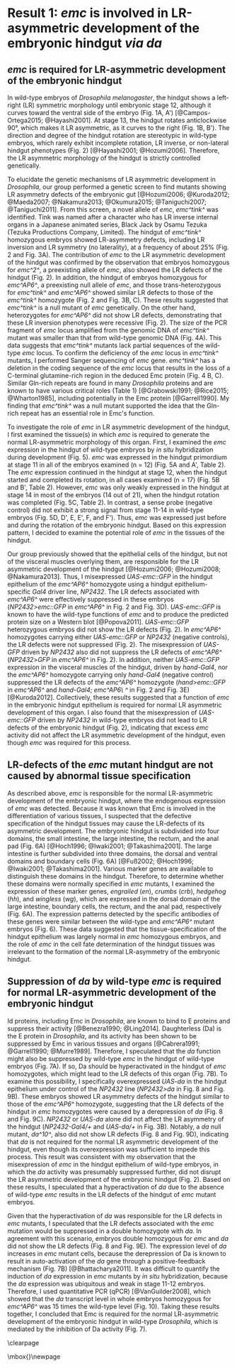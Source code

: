 # Result 1: *emc* is involved in LR-asymmetric development of the embryonic hindgut *via* *da*

## *emc* is required for LR-asymmetric development of the embryonic hindgut

In wild-type embryos of *Drosophila* *melanogaster*, the hindgut shows a left-right (LR) symmetric morphology until embryonic stage 12, although it curves toward the ventral side of the embryo (Fig. 1A, A') [@Campos-Ortega2015; @Hayashi2001].
At stage 13, the hindgut rotates anticlockwise 90°, which makes it LR asymmetric, as it curves to the right (Fig. 1B, B').
The direction and degree of the hindgut rotation are stereotypic in wild-type embryos, which rarely exhibit incomplete rotation, LR inverse, or non-lateral hindgut phenotypes (Fig. 2) [@Hayashi2001; @Hozumi2006].
Therefore, the LR asymmetric morphology of the hindgut is strictly controlled genetically.

To elucidate the genetic mechanisms of LR asymmetric development in *Drosophila*, our group performed a genetic screen to find mutants showing LR asymmetry defects of the embryonic gut [@Hozumi2006; @Kuroda2012; @Maeda2007; @Nakamura2013; @Okumura2015; @Taniguchi2007; @Taniguchi2011].
From this screen, a novel allele of *emc*, *emc^tink^* was identified.
Tink was named after a character who has LR inverse internal organs in a Japanese animated series, Black Jack by Osamu Tezuka (Tezuka Productions Company, Limited).
The hindgut of *emc^tink^* homozygous embryos showed LR-asymmetry defects, including LR inversion and LR symmetry (no laterality), at a frequency of about 25% (Fig. 2 and Fig. 3A).
The contribution of *emc* to the LR asymmetric development of the hindgut was confirmed by the observation that embryos homozygous for *emc^2^*, a preexisting allele of *emc*, also showed the LR defects of the hindgut (Fig. 2).
In addition, the hindgut of embryos homozygous for *emc^AP6^*, a preexisting null allele of *emc*, and those trans-heterozygous for *emc^tink^* and *emc^AP6^* showed similar LR defects to those of the *emc^tink^* homozygote (Fig. 2 and Fig. 3B, C).
These results suggested that *emc^tink^* is a null mutant of *emc* genetically.
On the other hand, heterozygotes for *emc^AP6^* did not show LR defects, demonstrating that these LR inversion phenotypes were recessive (Fig. 2).
The size of the PCR fragment of *emc* locus amplified from the genomic DNA of *emc^tink^* mutant was smaller than that from wild-type genomic DNA (Fig. 4A).
This data suggests that *emc^tink^* mutants lack partial sequences of the wild-type *emc* locus.
To confirm the deficiency of the *emc* locus in *emc^tink^* mutants, I performed Sanger sequencing of *emc* gene.
*emc^tink^* has a deletion in the coding sequence of the *emc* locus that results in the loss of a C-terminal glutamine-rich region in the deduced Emc protein (Fig. 4 B, C).
Similar Gln-rich repeats are found in many *Drosophila* proteins and are known to have various critical roles (Table 1) [@Grabowski1991; @Rice2015; @Wharton1985], including potentially in the Emc protein [@Garrell1990].
My finding that *emc^tink^* was a null mutant supported the idea that the Gln-rich repeat has an essential role in Emc's function.

To investigate the role of *emc* in LR asymmetric development of the hindgut, I first examined the tissue(s) in which *emc* is required to generate the normal LR-asymmetric morphology of this organ.
First, I examined the *emc* expression in the hindgut of wild-type embryos by *in situ* hybridization during development (Fig. 5).
*emc* was expressed in the hindgut primordium at stage 11 in all of the embryos examined (n = 12) (Fig. 5A and A', Table 2).
The *emc* expression continued in the hindgut at stage 12, when the hindgut started and completed its rotation, in all cases examined (n = 17) (Fig. 5B and B', Table 2).
However, *emc* was only weakly expressed in the hindgut at stage 14 in most of the embryos (14 out of 21), when the hindgut rotation was completed (Fig. 5C, Table 2).
In contrast, a sense probe (negative control) did not exhibit a strong signal from stage 11-14 in wild-type embryos (Fig. 5D, D', E, E', F, and F').
Thus, *emc* was expressed just before and during the rotation of the embryonic hindgut.
Based on this expression pattern, I decided to examine the potential role of *emc* in the tissues of the hindgut.

Our group previously showed that the epithelial cells of the hindgut, but not of the visceral muscles overlying them, are responsible for the LR asymmetric development of the hindgut [@Hozumi2006; @Hozumi2008; @Nakamura2013].
Thus, I misexpressed *UAS-emc::GFP* in the hindgut epithelium of the *emc^AP6^* homozygote using a hindgut epithelium-specific *Gal4* driver line, *NP2432*.
The LR defects associated with *emc^AP6^* were effectively suppressed in these embryos (*NP2432>emc::GFP* in *emc^AP6^* in Fig. 2 and Fig. 3D).
*UAS-emc::GFP* is known to have the wild-type functions of *emc* and to produce the predicted protein size on a Western blot [@Popova2011].
*UAS-emc::GFP* heterozygous embryos did not show the LR defects (Fig. 2).
In *emc^AP6^* homozygotes carrying either *UAS-emc::GFP* or *NP2432* (negative controls), the LR defects were not suppressed (Fig. 2).
The misexpression of *UAS-GFP* driven by *NP2432* also did not suppress the LR defects of *emc^AP6^* (*NP2432*>*GFP* in *emc^AP6^* in Fig. 2).
In addition, neither *UAS-emc::GFP* expression in the visceral muscles of the hindgut, driven by *hand-Gal4*, nor the *emc^AP6^* homozygote carrying only *hand-Gal4* (negative control) suppressed the LR defects of the *emc^AP6^* homozygote (*hand>emc::GFP* in *emc^AP6^* and *hand-Gal4*; *emc^AP6\ ^* in Fig. 2 and Fig. 3E) [@Kuroda2012].
Collectively, these results suggested that a function of *emc* in the embryonic hindgut epithelium is required for normal LR asymmetric development of this organ.
I also found that the misexpression of *UAS-emc::GFP* driven by *NP2432* in wild-type embryos did not lead to LR defects of the embryonic hindgut (Fig. 2), indicating that excess *emc* activity did not affect the LR asymmetric development of the hindgut, even though *emc* was required for this process.

## LR-defects of the *emc* mutant hindgut are not caused by abnormal tissue specification

As described above, *emc* is responsible for the normal LR-asymmetric development of the embryonic hindgut, where the endogenous expression of *emc* was detected.
Because it was known that Emc is involved in the differentiation of various tissues, I suspected that the defective specification of the hindgut tissues may cause the LR-defects of its asymmetric development.
The embryonic hindgut is subdivided into four domains, the small intestine, the large intestine, the rectum, and the anal pad (Fig. 6A) [@Hoch1996; @Iwaki2001; @Takashima2001].
The large intestine is further subdivided into three domains, the dorsal and ventral domains and boundary cells (Fig. 6A) [@Fuß2002; @Hoch1996; @Iwaki2001; @Takashima2001].
Various marker genes are available to distinguish these domains in the hindgut.
Therefore, to determine whether these domains were normally specified in *emc* mutants, I examined the expression of these marker genes, *engrailed* (*en*), *crumbs* (*crb*), *hedgehog* (*hh*), and *wingless* (*wg*), which are expressed in the dorsal domain of the large intestine, boundary cells, the rectum, and the anal pad, respectively (Fig. 6A).
The expression patterns detected by the specific antibodies of these genes were similar between the wild-type and *emc^AP6^* mutant embryos (Fig. 6).
These data suggested that the tissue-specification of the hindgut epithelium was largely normal in *emc* homozygous embryos, and the role of *emc* in the cell fate determination of the hindgut tissues was irrelevant to the formation of the normal LR-asymmetry of the embryonic hindgut.

## Suppression of *da* by wild-type *emc* is required for normal LR-asymmetric development of the embryonic hindgut

Id proteins, including Emc in *Drosophila*, are known to bind to E proteins and suppress their activity [@Benezra1990; @Ling2014].
Daughterless (Da) is the E protein in *Drosophila*, and its activity has been shown to be suppressed by Emc in various tissues and organs [@Cabrera1991; @Garrell1990; @Murre1989].
Therefore, I speculated that the *da* function might also be suppressed by wild-type *emc* in the hindgut of wild-type embryos (Fig. 7A).
If so, Da should be hyperactivated in the hindgut of *emc* homozygotes, which might lead to the LR defects of this organ (Fig. 7B).
To examine this possibility, I specifically overexpressed *UAS-da* in the hindgut epithelium under control of the *NP2432* line (*NP2432>da* in Fig. 8 and Fig. 9B).
These embryos showed LR asymmetry defects of the hindgut similar to those of the *emc^AP6^* homozygote, suggesting that the LR defects of the hindgut in *emc* homozygotes were caused by a derepression of *da* (Fig. 8 and Fig. 9C).
*NP2432* or *UAS-da* alone did not affect the LR asymmetry of the hindgut (*NP2432-Gal4/+* and *UAS-da/+* in Fig. 3B).
Notably, a *da* null mutant, *da^10^*, also did not show LR defects (Fig. 8 and Fig. 9D), indicating that *da* is not required for the normal LR asymmetric development of the hindgut, even though its overexpression was sufficient to impede this process.
This result was consistent with my observation that the misexpression of *emc* in the hindgut epithelium of wild-type embryos, in which the *da* activity was presumably suppressed further, did not disrupt the LR asymmetric development of the embryonic hindgut (Fig. 2).
Based on these results, I speculated that a hyperactivation of *da* due to the absence of wild-type *emc* results in the LR defects of the hindgut of *emc* mutant embryos.

Given that the hyperactivation of *da* was responsible for the LR defects in *emc* mutants, I speculated that the LR defects associated with the *emc* mutation would be suppressed in a double homozygote with *da*.
In agreement with this scenario, embryos double homozygous for *emc* and *da* did not show the LR defects (Fig. 8 and Fig. 9E).
The expression level of *da* increases in *emc* mutant cells, because the derepression of Da is known to result in auto-activation of the *da* gene through a positive-feedback mechanism (Fig. 7B) [@Bhattacharya2011].
It was difficult to quantify the induction of *da* expression in *emc* mutants by *in situ* hybridization, because the *da* expression was ubiquitous and weak in stage 11-12 embryos.
Therefore, I used quantitative PCR (qPCR) [@VanGuilder2008], which showed that the *da* transcript level in whole embryos homozygous for *emc^AP6^* was 15 times the wild-type level (Fig. 10).
Taking these results together, I concluded that Emc is required for the normal LR-asymmetric development of the embryonic hindgut in wild-type *Drosophila*, which is mediated by the inhibition of Da activity (Fig. 7).

\clearpage

\mbox{}\newpage

